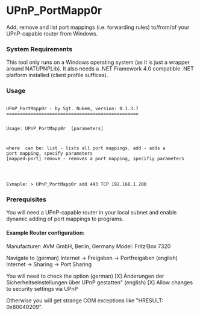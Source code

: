 # UPnP_PortMapp0r
Add, remove and list port mappings (i.e. forwarding rules) to/from/of your UPnP-capable router from Windows.


### System Requirements
This tool only runs on a Windows operating system (as it is just a wrapper around NATUPNPLib).
It also needs a .NET Framework 4.0 compatible .NET platform installed (client profile suffices).


### Usage
<code>
UPnP_PortMapp0r - by Sgt. Nukem, version: 0.1.3.7
=================================================

Usage: UPnP_PortMapp0r <command> [parameters]

where <command> can be:
  list    - lists all port mappings.
  add     - adds a port mapping, specify parameters       <port> <protocol> <mapped-address> [mapped-port]
  remove  - removes a port mapping, specifiy parameters   <port> <protocol>

Exmaple:  > UPnP_PortMapp0r  add  443  TCP  192.168.1.200
</code>


### Prerequisites
You will need a UPnP-capable router in your local subnet and enable dynamic adding of port mappings to programs.

#### Example Router configuration:

Manufacturer:   AVM GmbH, Berlin, Germany
Model:          Fritz!Box 7320

Navigate to
  (german)   Internet -> Freigaben -> Portfreigaben
  (english)  Internet -> Sharing   -> Port Sharing

You will need to check the option
  (german)   [X] Änderungen der Sicherheitseinstellungen über UPnP gestatten"
  (english)  [X] Allow changes to security settings via UPnP

Otherwise you will get strange COM exceptions like "HRESULT: 0x80040209".
